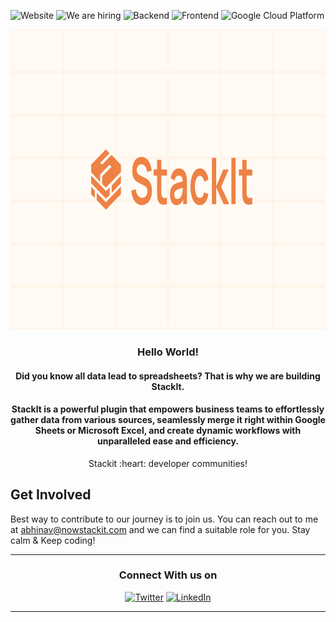 ![Website](https://img.shields.io/website?up_color=green&up_message=up%20%26%20running&url=https%3A%2F%2Fwww.nowstackit.com%2F)
![We are hiring](https://img.shields.io/badge/hiring-yes-important)
![Backend](https://img.shields.io/badge/backend-nodejs-blue)
![Frontend](https://img.shields.io/badge/frontend-reactjs-blue)
![Google Cloud Platform](https://img.shields.io/badge/Platform-Google%20Cloud-blue)

<p align="center">
<a href="https://nowstackit.com" target="_blank"><img src="https://raw.githubusercontent.com/nowstackit/.github/main/profile/MacBook%20Air%20-%206.1.png" border="0" height="480px" width="1000px" title="StackIt!" alt="StackIt!"></a> </p>

<h3 align="center"> Hello World! </h3>
<h4 align="center"> Did you know all data lead to spreadsheets? That is why we are building StackIt. </h4>

<h4 align="center">StackIt is a powerful plugin that empowers business teams to effortlessly gather data from various sources, seamlessly merge it right within Google Sheets or Microsoft Excel, and create dynamic workflows with unparalleled ease and efficiency. </h4>


<p align="center"> Stackit :heart: developer communities! </p>

Get Involved
----
Best way to contribute to our journey is to join us. You can reach out to me at abhinav@nowstackit.com and we can find a suitable role for you. Stay calm & Keep coding!


----

<div align="center">
<h3>Connect With us on</h3>
<a href="https://twitter.com/nowstackit" target="_blank"><img alt="Twitter" src="https://img.shields.io/badge/twitter-%231DA1F2.svg?&style=for-the-badge&logo=twitter&logoColor=white" /></a> 
<a href="https://www.linkedin.com/company/nowstackit/" target="_blank"><img alt="LinkedIn" src="https://img.shields.io/badge/linkedin-%230077B5.svg?&style=for-the-badge&logo=linkedin&logoColor=white" /></a>
</div>

----
